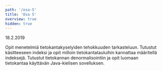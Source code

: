 ```yaml
---
path: '/osa-5'
title: 'Osa 5'
overview: true
hidden: true
---
```


<deadline>18.2.2019</deadline>

Opit menetelmiä tietokantakyselyiden tehokkuuden tarkasteluun. Tutustut käsitteeseen indeksi ja opit milloin tietokantatauluihin kannattaa määritellä indeksejä. Tutustut tietokannan denormalisointiin ja opit luomaan tietokantaa käyttävän Java-kielisen sovelluksen.



<please-login></please-login>

<pages-in-this-section></pages-in-this-section>


<ab-study id="self_evaluation_k19_tikape">

<only-for-ab-group group=1>

<exercises-in-this-section ignore-quiz-tags="group-2,group-3"></exercises-in-this-section>

</only-for-ab-group>

<only-for-ab-group group=2>

<exercises-in-this-section ignore-quiz-tags="group-1,group-3"></exercises-in-this-section>

</only-for-ab-group>

<only-for-ab-group group=3>

<exercises-in-this-section ignore-quiz-tags="group-1,group-2"></exercises-in-this-section>

</only-for-ab-group>

</ab-study>
